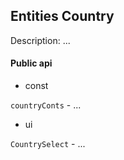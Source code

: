 ## Entities Country

Description: ...

#### Public api

- const

`countryConts` - ...

- ui

`CountrySelect` - ...


